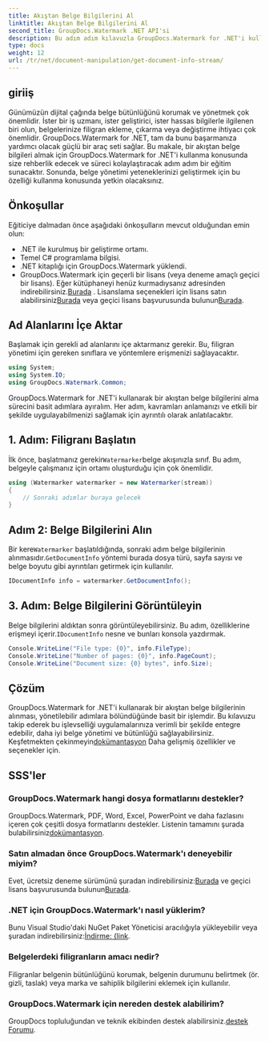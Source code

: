 ```yaml
---
title: Akıştan Belge Bilgilerini Al
linktitle: Akıştan Belge Bilgilerini Al
second_title: GroupDocs.Watermark .NET API'si
description: Bu adım adım kılavuzla GroupDocs.Watermark for .NET'i kullanarak bir akıştan belge bilgilerini nasıl alacağınızı öğrenin. Belge yönetimi yetenekleriniz zahmetsizce.
type: docs
weight: 12
url: /tr/net/document-manipulation/get-document-info-stream/
---
```

## giriiş
Günümüzün dijital çağında belge bütünlüğünü korumak ve yönetmek çok önemlidir. İster bir iş uzmanı, ister geliştirici, ister hassas bilgilerle ilgilenen biri olun, belgelerinize filigran ekleme, çıkarma veya değiştirme ihtiyacı çok önemlidir. GroupDocs.Watermark for .NET, tam da bunu başarmanıza yardımcı olacak güçlü bir araç seti sağlar. Bu makale, bir akıştan belge bilgileri almak için GroupDocs.Watermark for .NET'i kullanma konusunda size rehberlik edecek ve süreci kolaylaştıracak adım adım bir eğitim sunacaktır. Sonunda, belge yönetimi yeteneklerinizi geliştirmek için bu özelliği kullanma konusunda yetkin olacaksınız.
## Önkoşullar
Eğiticiye dalmadan önce aşağıdaki önkoşulların mevcut olduğundan emin olun:
- .NET ile kurulmuş bir geliştirme ortamı.
- Temel C# programlama bilgisi.
- .NET kitaplığı için GroupDocs.Watermark yüklendi.
- GroupDocs.Watermark için geçerli bir lisans (veya deneme amaçlı geçici bir lisans).
 Eğer kütüphaneyi henüz kurmadıysanız adresinden indirebilirsiniz.[Burada](https://releases.groupdocs.com/Watermark/net/) . Lisanslama seçenekleri için lisans satın alabilirsiniz[Burada](https://purchase.groupdocs.com/buy) veya geçici lisans başvurusunda bulunun[Burada](https://purchase.groupdocs.com/temporary-license/).
## Ad Alanlarını İçe Aktar
Başlamak için gerekli ad alanlarını içe aktarmanız gerekir. Bu, filigran yönetimi için gereken sınıflara ve yöntemlere erişmenizi sağlayacaktır.
```csharp
using System;
using System.IO;
using GroupDocs.Watermark.Common;
```
GroupDocs.Watermark for .NET'i kullanarak bir akıştan belge bilgilerini alma sürecini basit adımlara ayıralım. Her adım, kavramları anlamanızı ve etkili bir şekilde uygulayabilmenizi sağlamak için ayrıntılı olarak anlatılacaktır.
## 1. Adım: Filigranı Başlatın
 İlk önce, başlatmanız gerekir`Watermarker`belge akışınızla sınıf. Bu adım, belgeyle çalışmanız için ortamı oluşturduğu için çok önemlidir.
```csharp
using (Watermarker watermarker = new Watermarker(stream))
{
    // Sonraki adımlar buraya gelecek
}
```
## Adım 2: Belge Bilgilerini Alın
 Bir kere`Watermarker` başlatıldığında, sonraki adım belge bilgilerinin alınmasıdır.`GetDocumentInfo` yöntemi burada dosya türü, sayfa sayısı ve belge boyutu gibi ayrıntıları getirmek için kullanılır.
```csharp
IDocumentInfo info = watermarker.GetDocumentInfo();
```
## 3. Adım: Belge Bilgilerini Görüntüleyin
 Belge bilgilerini aldıktan sonra görüntüleyebilirsiniz. Bu adım, özelliklerine erişmeyi içerir.`IDocumentInfo` nesne ve bunları konsola yazdırmak.
```csharp
Console.WriteLine("File type: {0}", info.FileType);
Console.WriteLine("Number of pages: {0}", info.PageCount);
Console.WriteLine("Document size: {0} bytes", info.Size);
```

## Çözüm
 GroupDocs.Watermark for .NET'i kullanarak bir akıştan belge bilgilerinin alınması, yönetilebilir adımlara bölündüğünde basit bir işlemdir. Bu kılavuzu takip ederek bu işlevselliği uygulamalarınıza verimli bir şekilde entegre edebilir, daha iyi belge yönetimi ve bütünlüğü sağlayabilirsiniz. Keşfetmekten çekinmeyin[dokümantasyon](https://reference.groupdocs.com/Watermark/net/) Daha gelişmiş özellikler ve seçenekler için.
## SSS'ler
### GroupDocs.Watermark hangi dosya formatlarını destekler?
 GroupDocs.Watermark, PDF, Word, Excel, PowerPoint ve daha fazlasını içeren çok çeşitli dosya formatlarını destekler. Listenin tamamını şurada bulabilirsiniz[dokümantasyon](https://reference.groupdocs.com/Watermark/net/).
### Satın almadan önce GroupDocs.Watermark'ı deneyebilir miyim?
 Evet, ücretsiz deneme sürümünü şuradan indirebilirsiniz:[Burada](https://releases.groupdocs.com/) ve geçici lisans başvurusunda bulunun[Burada](https://purchase.groupdocs.com/temporary-license/).
### .NET için GroupDocs.Watermark'ı nasıl yüklerim?
 Bunu Visual Studio'daki NuGet Paket Yöneticisi aracılığıyla yükleyebilir veya şuradan indirebilirsiniz:[İndirme: {link](https://releases.groupdocs.com/Watermark/net/).
### Belgelerdeki filigranların amacı nedir?
Filigranlar belgenin bütünlüğünü korumak, belgenin durumunu belirtmek (ör. gizli, taslak) veya marka ve sahiplik bilgilerini eklemek için kullanılır.
### GroupDocs.Watermark için nereden destek alabilirim?
 GroupDocs topluluğundan ve teknik ekibinden destek alabilirsiniz.[destek Forumu](https://forum.groupdocs.com/c/watermark/19).
